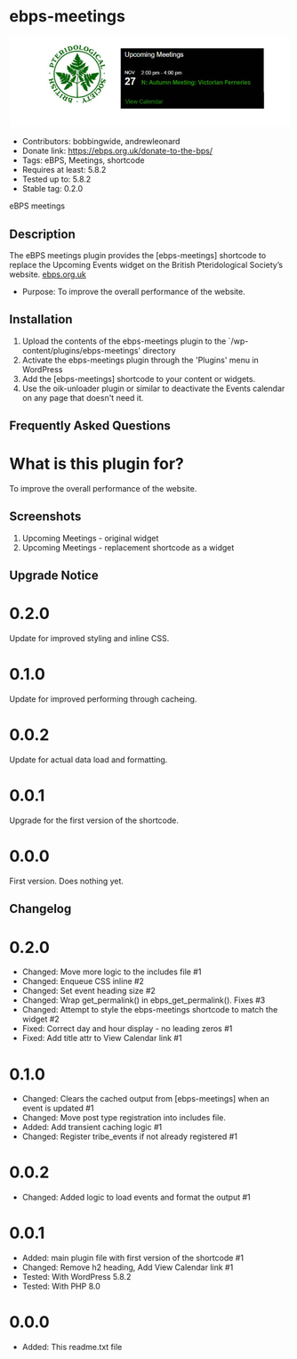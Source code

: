 # ebps-meetings  
![banner](assets/ebps-meetings-banner-772x250.jpg)
* Contributors: bobbingwide, andrewleonard
* Donate link: https://ebps.org.uk/donate-to-the-bps/
* Tags: eBPS, Meetings, shortcode
* Requires at least: 5.8.2
* Tested up to: 5.8.2
* Stable tag: 0.2.0

eBPS meetings

## Description 
The eBPS meetings plugin provides the [ebps-meetings] shortcode to replace the Upcoming Events widget on the British Pteridological Society’s website. [ebps.org.uk](https://ebps.org.uk)

* Purpose: To improve the overall performance of the website.


## Installation 
1. Upload the contents of the ebps-meetings plugin to the `/wp-content/plugins/ebps-meetings' directory
1. Activate the ebps-meetings plugin through the 'Plugins' menu in WordPress
1. Add the [ebps-meetings] shortcode to your content or widgets.
1. Use the oik-unloader plugin or similar to deactivate the Events calendar on any page that doesn't need it.


## Frequently Asked Questions 

# What is this plugin for? 

To improve the overall performance of the website.


## Screenshots 
1. Upcoming Meetings - original widget
2. Upcoming Meetings - replacement shortcode as a widget

## Upgrade Notice 
# 0.2.0 
Update for improved styling and inline CSS.

# 0.1.0 
Update for improved performing through cacheing.

# 0.0.2 
Update for actual data load and formatting.

# 0.0.1 
Upgrade for the first version of the shortcode.

# 0.0.0 
First version. Does nothing yet.

## Changelog 
# 0.2.0 
* Changed: Move more logic to the includes file #1
* Changed: Enqueue CSS inline #2
* Changed: Set event heading size #2
* Changed: Wrap get_permalink() in ebps_get_permalink(). Fixes #3
* Changed: Attempt to style the ebps-meetings shortcode to match the widget #2
* Fixed: Correct day and hour display - no leading zeros #1
* Fixed: Add title attr to View Calendar link #1

# 0.1.0 
* Changed: Clears the cached output from [ebps-meetings] when an event is updated #1
* Changed: Move post type registration into includes file.
* Added: Add transient caching logic #1
* Changed: Register tribe_events if not already registered #1

# 0.0.2 
* Changed: Added logic to load events and format the output #1

# 0.0.1 
* Added: main plugin file with first version of the shortcode #1
* Changed: Remove h2 heading, Add View Calendar link #1
* Tested: With WordPress 5.8.2
* Tested: With PHP 8.0

# 0.0.0 
* Added: This readme.txt file
